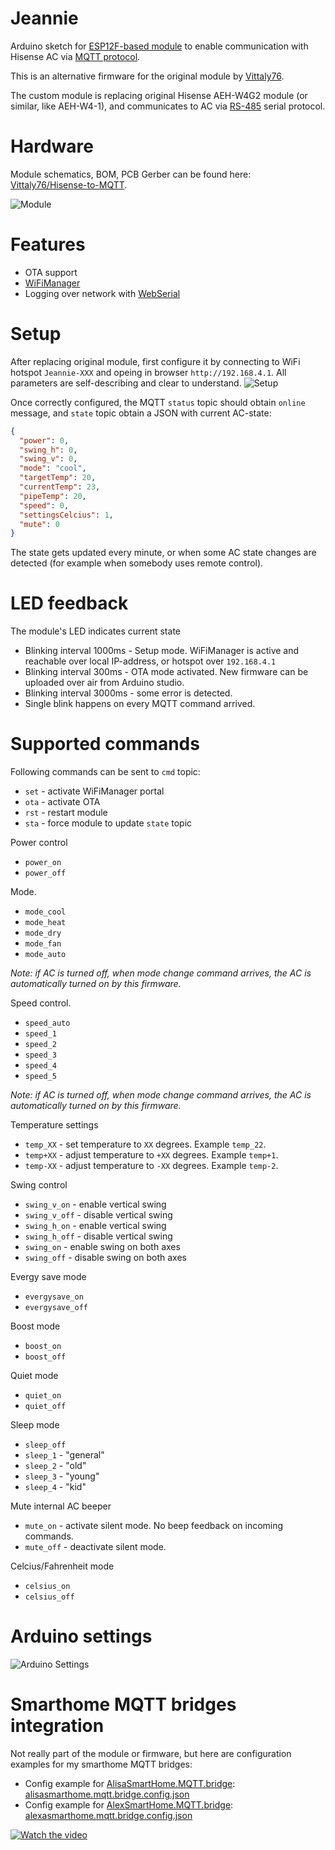 # Jeannie
Arduino sketch for [ESP12F-based module](https://github.com/Vittaly76/Hisense-to-MQTT) to enable communication with Hisense AC via [MQTT protocol](https://en.wikipedia.org/wiki/MQTT).

This is an alternative firmware for the original module by [Vittaly76](https://github.com/Vittaly76).

The custom module is replacing original Hisense AEH-W4G2 module (or similar, like AEH-W4-1), and communicates to AC via [RS-485](https://en.wikipedia.org/wiki/RS-485) serial protocol.

# Hardware
Module schematics, BOM, PCB Gerber can be found here: [Vittaly76/Hisense-to-MQTT](https://github.com/Vittaly76/Hisense-to-MQTT).

![Module](doc/20241003_114342.jpg "Module")

# Features
- OTA support
- [WiFiManager](https://github.com/tzapu/WiFiManager)
- Logging over network with [WebSerial](https://github.com/ayushsharma82/WebSerial)

# Setup
After replacing original module, first configure it by connecting to WiFi hotspot `Jeannie-XXX` and opeing in browser `http://192.168.4.1`.
All parameters are self-describing and clear to understand.
![Setup](doc/jeanniewifimanager.png "Setup")

Once correctly configured, the MQTT `status` topic should obtain `online` message, and `state` topic obtain a JSON with current AC-state:
```json
{
  "power": 0,
  "swing_h": 0,
  "swing_v": 0,
  "mode": "cool",
  "targetTemp": 20,
  "currentTemp": 23,
  "pipeTemp": 20,
  "speed": 0,
  "settingsCelcius": 1,
  "mute": 0
}
```
The state gets updated every minute, or when some AC state changes are detected (for example when somebody uses remote control).

# LED feedback
The module's LED indicates current state
- Blinking interval 1000ms - Setup mode. WiFiManager is active and reachable over local IP-address, or hotspot over `192.168.4.1`
- Blinking interval 300ms - OTA mode activated. New firmware can be uploaded over air from Arduino studio.
- Blinking interval 3000ms - some error is detected.
- Single blink happens on every MQTT command arrived.

# Supported commands
Following commands can be sent to `cmd` topic:
- `set` - activate WiFiManager portal
- `ota` - activate OTA
- `rst` - restart module
- `sta` - force module to update `state` topic

Power control
- `power_on`
- `power_off`

Mode. 
- `mode_cool`
- `mode_heat`
- `mode_dry`
- `mode_fan`
- `mode_auto`

*Note: if AC is turned off, when mode change command arrives, the AC is automatically turned on by this firmware.*

Speed control. 
- `speed_auto`
- `speed_1`
- `speed_2`
- `speed_3`
- `speed_4`
- `speed_5`

*Note: if AC is turned off, when mode change command arrives, the AC is automatically turned on by this firmware.*

Temperature settings
- `temp_XX` - set temperature to `XX` degrees. Example `temp_22`.
- `temp+XX` - adjust temperature to `+XX` degrees. Example `temp+1`.
- `temp-XX` - adjust temperature to `-XX` degrees. Example `temp-2`.

Swing control
- `swing_v_on` - enable vertical swing
- `swing_v_off` - disable vertical swing
- `swing_h_on` - enable vertical swing
- `swing_h_off` - disable vertical swing
- `swing_on` - enable swing on both axes
- `swing_off` - disable swing on both axes

Evergy save mode
- `evergysave_on`
- `evergysave_off`

Boost mode
- `boost_on`
- `boost_off`

Quiet mode
- `quiet_on`
- `quiet_off`

Sleep mode
- `sleep_off`
- `sleep_1` - "general"
- `sleep_2` - "old"
- `sleep_3` - "young"
- `sleep_4` - "kid"

Mute internal AC beeper
- `mute_on` - activate silent mode. No beep feedback on incoming commands.
- `mute_off` - deactivate silent mode.

Celcius/Fahrenheit mode
- `celsius_on`
- `celsius_off`

# Arduino settings
![Arduino Settings](doc/ArduinoIDE.png "Arduino Settings")

# Smarthome MQTT bridges integration
Not really part of the module or firmware, but here are configuration examples for my smarthome MQTT bridges:
- Config example for [AlisaSmartHome.MQTT.bridge](https://github.com/ai91/AlisaSmartHome.MQTT.bridge): [alisasmarthome.mqtt.bridge.config.json](doc/alisasmarthome.mqtt.bridge.config.json)
- Config example for [AlexSmartHome.MQTT.bridge](https://github.com/ai91/AlexaSmartHome.MQTT.bridge): [alexasmarthome.mqtt.bridge.config.json](doc/alexasmarthome.mqtt.bridge.config.json)

[![Watch the video](https://img.youtube.com/vi/p6C_MBKraxY/maxresdefault.jpg)](https://youtu.be/p6C_MBKraxY)
